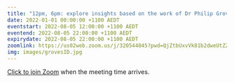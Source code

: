```yaml
---
title: "12pm, 6pm: explore insights based on the work of Dr Philip Groves"
date: 2022-01-01 00:00:00 +1100 AEDT
eventstart: 2022-08-05 12:00:00 +1100 AEDT
eventend: 2022-08-05 22:00:00 +1100 AEDT
expirydate: 2022-08-05 22:00:00 +1100 AEDT
zoomlink: https://us02web.zoom.us/j/320544045?pwd=QjZtbUxvVk81b2dweUtZZTE3ZE9IZz09
img: images/grovesID.jpg
---
```


[Click to join Zoom](https://us02web.zoom.us/j/320544045?pwd=QjZtbUxvVk81b2dweUtZZTE3ZE9IZz09) when the meeting time arrives.